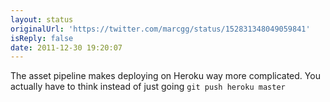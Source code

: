 ```yaml
---
layout: status
originalUrl: 'https://twitter.com/marcgg/status/152831348049059841'
isReply: false
date: 2011-12-30 19:20:07
---
```


The asset pipeline makes deploying on Heroku way more complicated. You actually have to think instead of just going `git push heroku master`
